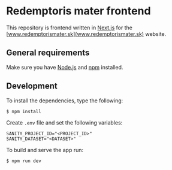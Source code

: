 # Redemptoris mater frontend

This repository is frontend written in [Next.js](https://nextjs.org/) for
the [www.redemptorismater.sk](www.redemptorismater.sk) website.

## General requirements

Make sure you have [Node.js](https://nodejs.org/en/) and
[npm](https://www.npmjs.com/) installed.

## Development

To install the dependencies, type the following:

```
$ npm install
```

Create `.env` file and set the following variables:

```
SANITY_PROJECT_ID="<PROJECT_ID>"
SANITY_DATASET="<DATASET>"
```

To build and serve the app run:

```
$ npm run dev
```

